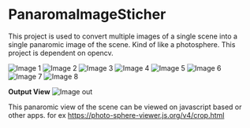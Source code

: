 # PanaromaImageSticher

This project is used to convert multiple images of a single scene into a single panaromic image of the scene. Kind of like a photosphere. This project is dependent on opencv.

![Image 1](https://github.com/prathyush90/PanaromaImageSticher/blob/master/inputimages/IMG_20190910_144457.jpg)
![Image 2](https://github.com/prathyush90/PanaromaImageSticher/blob/master/inputimages/IMG_20190910_144502.jpg)
![Image 3](https://github.com/prathyush90/PanaromaImageSticher/blob/master/inputimages/IMG_20190910_144514.jpg)
![Image 4](https://github.com/prathyush90/PanaromaImageSticher/blob/master/inputimages/IMG_20190910_144518.jpg)
![Image 5](https://github.com/prathyush90/PanaromaImageSticher/blob/master/inputimages/IMG_20190910_144526.jpg)
![Image 6](https://github.com/prathyush90/PanaromaImageSticher/blob/master/inputimages/IMG_20190910_144528.jpg)
![Image 7](https://github.com/prathyush90/PanaromaImageSticher/blob/master/inputimages/IMG_20190910_144532.jpg)
![Image 8](https://github.com/prathyush90/PanaromaImageSticher/blob/master/inputimages/IMG_20190910_144539.jpg)


**Output View**
![Image out](https://github.com/prathyush90/PanaromaImageSticher/blob/master/output.png)

This panaromic view of the scene can be viewed on javascript based or other apps. for ex https://photo-sphere-viewer.js.org/v4/crop.html
